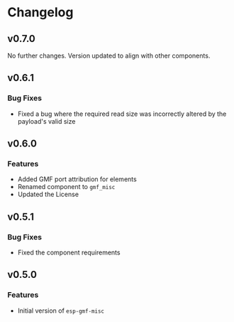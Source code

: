 # Changelog

## v0.7.0

No further changes. Version updated to align with other components.

## v0.6.1

### Bug Fixes

- Fixed a bug where the required read size was incorrectly altered by the payload's valid size

## v0.6.0

### Features
- Added GMF port attribution for elements
- Renamed component to `gmf_misc`
- Updated the License


## v0.5.1

### Bug Fixes

- Fixed the component requirements


## v0.5.0

### Features

- Initial version of `esp-gmf-misc`
